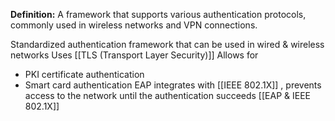 **Definition:**
 A framework that supports various authentication protocols, commonly used in wireless networks and VPN connections.

Standardized authentication framework that can be used in wired & wireless networks
Uses [[TLS (Transport Layer Security)]]
Allows for 
 - PKI certificate authentication
 - Smart card authentication 
 EAP integrates with [[IEEE 802.1X]] , prevents access to the network until the authentication succeeds
[[EAP & IEEE 802.1X]]
